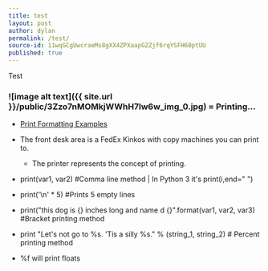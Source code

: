 ```yaml
---
title: test
layout: post
author: dylan
permalink: /test/
source-id: 11wqGCgUwcraeMs8gXX4ZPXaapG2Zjf6rqYSFH60ptUU
published: true
---
```

Test

### ![image alt text]({{ site.url }}/public/3Zzo7nMOMkjWWhH7lw6w_img_0.jpg)  = Printing...

* [Print Formatting Examples](https://pyformat.info/)

* The front desk area is a FedEx Kinkos with copy machines you can print to. 

    * The printer represents the concept of printing. 

* print(var1, var2) #Comma line method | In Python 3 it's print(i,end=" ")

* print('\n' * 5) #Prints 5 empty lines

* print("this dog is {} inches long and name d {}".format(var1, var2, var3) #Bracket printing method

* print "Let's not go to %s. 'Tis a silly %s." % (string_1, string_2) # Percent printing method

* %f will print floats

